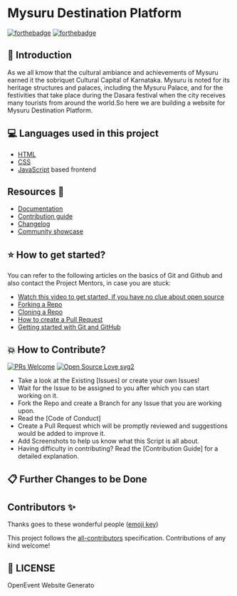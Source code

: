 # Mysuru Destination Platform 



<!-- ALL-CONTRIBUTORS-BADGE:START - Do not remove or modify this section -->

<!-- ALL-CONTRIBUTORS-BADGE:END -->



[![forthebadge](https://forthebadge.com/images/badges/built-by-developers.svg)](https://forthebadge.com)
[![forthebadge](https://forthebadge.com/images/badges/built-with-love.svg)](https://forthebadge.com)


## 📌 Introduction
As we all kmow that the cultural ambiance and achievements of Mysuru earned it the sobriquet Cultural 
Capital of Karnataka. Mysuru is noted for its heritage structures and palaces, including 
the Mysuru Palace, and for the festivities that take place during the Dasara festival 
when the city receives many tourists from around the world.So here we are building a website for Mysuru Destination Platform.



## 💻 Languages used in this project

- [HTML](https://www.w3.org/TR/html52/)
- [CSS](https://developer.mozilla.org/en-US/docs/Web/CSS)
- [JavaScript](https://github.com/HarshCasper/Rotten-Scripts/tree/master/JavaScript) based frontend


## Resources 🤗
- [Documentation](https://www.w3.org/TR/html52/)
- [Contribution guide](https://www.w3.org/TR/html52/)
- [Changelog](https://www.w3.org/TR/html52/)
- [Community showcase](https://www.w3.org/TR/html52/)



## ⭐ How to get started?

You can refer to the following articles on the basics of Git and Github and also contact the Project Mentors, in case you are stuck:

- [Watch this video to get started, if you have no clue about open source](https://youtu.be/SL5KKdmvJ1U)
- [Forking a Repo](https://help.github.com/en/github/getting-started-with-github/fork-a-repo)
- [Cloning a Repo](https://help.github.com/en/desktop/contributing-to-projects/creating-a-pull-request)
- [How to create a Pull Request](https://opensource.com/article/19/7/create-pull-request-github)
- [Getting started with Git and GitHub](https://towardsdatascience.com/getting-started-with-git-and-github-6fcd0f2d4ac6)

## 💥 How to Contribute?

[![PRs Welcome](https://img.shields.io/badge/PRs-welcome-brightgreen.svg?style=flat-square)](http://makeapullrequest.com)
[![Open Source Love svg2](https://badges.frapsoft.com/os/v2/open-source.svg?v=103)](https://github.com/ellerbrock/open-source-badges/)

- Take a look at the Existing [Issues] or create your own Issues!
- Wait for the Issue to be assigned to you after which you can start working on it.
- Fork the Repo and create a Branch for any Issue that you are working upon.
- Read the [Code of Conduct]
- Create a Pull Request which will be promptly reviewed and suggestions would be added to improve it.
- Add Screenshots to help us know what this Script is all about.
- Having difficulty in contributing? Read the [Contribution Guide] for a detailed explanation.

## 📋 Further Changes to be Done



## Contributors ✨

Thanks goes to these wonderful people ([emoji key](https://allcontributors.org/docs/en/emoji-key))



<!-- markdownlint-enable -->
<!-- prettier-ignore-end -->
<!-- ALL-CONTRIBUTORS-LIST:END -->

This project follows the [all-contributors](https://github.com/all-contributors/all-contributors) specification. Contributions of any kind welcome!

## 📜 LICENSE
OpenEvent Website Generato
